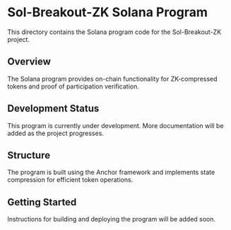 # Sol-Breakout-ZK Solana Program

This directory contains the Solana program code for the Sol-Breakout-ZK project.

## Overview

The Solana program provides on-chain functionality for ZK-compressed tokens and proof of participation verification.

## Development Status

This program is currently under development. More documentation will be added as the project progresses.

## Structure

The program is built using the Anchor framework and implements state compression for efficient token operations.

## Getting Started

Instructions for building and deploying the program will be added soon. 